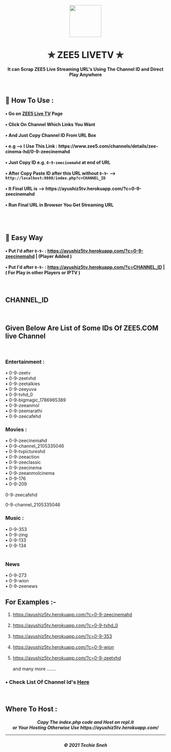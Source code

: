<p align="center"><img src="https://www.pngkit.com/png/full/353-3536377_with-all-this-content-available-in-one-place.png" width="100" height="100"></p>

<h1 align="center"> ✯ ZEE5 LIVETV ✯ </h1>

<p align="center"><b>It can Scrap ZEE5 Live Streaming URL's Using The Channel ID and Direct Play Anywhere</b></p><br>

<h2>🍁 How To Use : </h2>

<h4>
• Go on <a href="https://www.zee5.com/channels">ZEE5 Live TV</a> Page <br><br>
• Click On Channel Which Links You Want <br><br>
• And Just Copy Channel ID From URL Box <br><br>
• e.g --> I Use This Link : https://www.zee5.com/channels/details/zee-cinema-hd/0-9-zeecinemahd <br><br>
• Just Copy ID e.g. <code>0-9-zeecinemahd</code> at end of URL <br><br>
  • After Copy Paste ID after this URL without <code>0-9-</code> --> <code> http://localhost:8080/index.php?c=CHANNEL_ID</code> <br><br>
• It Final URL is --> https://ayushiz5tv.herokuapp.com/?c=0-9-zeecinemahd <br><br>
• Run Final URL in Browser You Get Streaming URL <br>
</h4>
<br><br>

## 🍃 Easy Way

<h4>
  
• Put I'd after <code>0-9-</code> : https://ayushiz5tv.herokuapp.com/?c=0-9-zeecinemahd |  (Player Added )<br><br>
• Put I'd after <code>0-9-</code> : https://ayushiz5tv.herokuapp.com/?c=CHANNEL_ID  |  ( For Play in other Players or IPTV )
  
  </h4><br>

## CHANNEL_ID 

<br>

## Given Below Are List of Some IDs Of ZEE5.COM live Channel

<br>

### Entertainment :

• 0-9-zeetv <br>
• 0-9-zeetvhd <br>
• 0-9-zeetalkies <br>
• 0-9-zeeyuva <br>
• 0-9-tvhd_0 <br>
• 0-9-bigmagic_1786965389 <br>
• 0-9-zeeanmol <br>
• 0-9-zeemarathi <br>
• 0-9-zeecafehd


### Movies :

• 0-9-zeecinemahd <br>
• 0-9-channel_2105335046 <br>
• 0-9-tvpictureshd <br>
• 0-9-zeeaction <br>
• 0-9-zeeclassic <br>
• 0-9-zeecinema <br>
• 0-9-zeeanmolcinema <br>
• 0-9-176 <br>
• 0-9-209  <br><br>
  0-9-zeecafehd
	
  0-9-channel_2105335046

### Music :

• 0-9-353 <br>
• 0-9-zing <br>
• 0-9-133 <br>
• 0-9-134  <br><br>


### News

• 0-9-273 <br>
• 0-9-wion <br>
• 0-9-zeenews <br>

  
## For Examples :-

1. https://ayushiz5tv.herokuapp.com/?c=0-9-zeecinemahd <br><br>
2. https://ayushiz5tv.herokuapp.com/?c=0-9-tvhd_0 <br><br>
3. https://ayushiz5tv.herokuapp.com/?c=0-9-353 <br><br>
4. https://ayushiz5tv.herokuapp.com/?c=0-9-wion <br><br>
5. https://ayushiz5tv.herokuapp.com/?c=0-9-zeetvhd <br><br>
and many more .......
 
  

<h3>• Check List Of Channel Id's <a href="Channel_IDs.md">Here</a></h3>
<br>

<h2> Where To Host : </h2>

<h5 align="center"> Copy The index.php code and Host on repl.it <br> or Your Hosting Otherwise Use https://ayushiz5tv.herokuapp.com/
  
  
---
<h5 align='center'>© 2021 Techie Sneh</h5>

